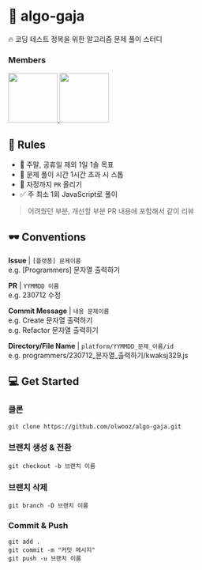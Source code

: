 # 🧐 algo-gaja
🔥 코딩 테스트 정복을 위한 알고리즘 문제 풀이 스터디

### Members
<div>
  <a href="https://github.com/olwooz">
    <img src="https://avatars.githubusercontent.com/u/24418404?v=4" width="100"style="max-width: 100%;">
  </a>
  <a href="https://github.com/kwaksj">
    <img src="https://avatars.githubusercontent.com/u/75911380?v=4" width="100" style="max-width: 100%;">
  </a>
</div>

## 📏 Rules
- 💪 주말, 공휴일 제외 1일 1솔 목표
- 🛑 문제 풀이 시간 1시간 초과 시 스톱
- 📝 자정까지 `PR` 올리기
- ✅ 주 최소 1회 JavaScript로 풀이
> 어려웠던 부분, 개선할 부분 PR 내용에 포함해서 같이 리뷰

## 🕶️ Conventions

**Issue** | `[플랫폼] 문제이름`  
e.g. [Programmers] 문자열 출력하기

**PR** | `YYMMDD 이름`  
e.g. 230712 수정

**Commit Message** | `내용 문제이름`  
e.g. Create 문자열 출력하기  
e.g. Refactor 문자열 출력하기

**Directory/File Name** | `platform/YYMMDD_문제_이름/id`  
e.g. programmers/230712_문자열_출력하기/kwaksj329.js

## 💻 Get Started
### 클론
```
git clone https://github.com/olwooz/algo-gaja.git
```
### 브랜치 생성 & 전환
```
git checkout -b 브랜치 이름
```
### 브랜치 삭제
```
git branch -D 브랜치 이름
```
### Commit & Push
```
git add .
git commit -m "커밋 메시지"
git push -u 브랜치 이름
```
